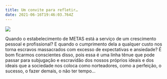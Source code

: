 ```yaml
---
title: Um convite para refletir…
date: 2021-06-16T19:46:03.764Z
---
```

![](/img/reflexao.png)

Quando o estabelecimento de METAS está a serviço de um crescimento pessoal e profissional? E quando o cumprimento dela a qualquer custo nos torna escravos massacrados com excesso de expectativas e ansiedade? É bom ficarmos conscientes disso, pois essa é uma linha tênue que pode passar para subjugação e escravidão dos nossos próprios ideais e dos ideais que a sociedade nos coloca como norteadores, como a perfeição, o sucesso, o fazer demais, o não ter tempo…

